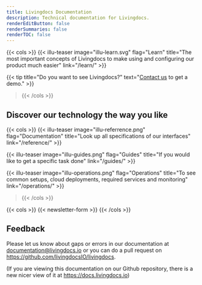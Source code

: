 ```yaml
---
title: Livingdocs Documentation
description: Technical documentation for Livingdocs.
renderEditButton: false
renderSummaries: false
renderTOC: false
---
```


{{< cols >}}
{{< illu-teaser image="illu-learn.svg" flag="Learn" title="The most important concepts of Livingdocs to make using and configuring our product much easier" link="/learn/" >}}

{{< tip title="Do you want to see Livingdocs?" text="[Contact us](mailto:contact@livingdocs.io) to get a demo." >}}
> {{< /cols >}}

## Discover our technology the way you like

{{< cols >}}
{{< illu-teaser image="illu-referrence.png" flag="Documentation" title="Look up all specifications of our interfaces" link="/reference/" >}}

{{< illu-teaser image="illu-guides.png" flag="Guides" title="If you would like to get a specific task done" link="/guides/" >}}

{{< illu-teaser image="illu-operations.png" flag="Operations" title="To see common setups, cloud deployments, required services and monitoring" link="/operations/" >}}
> {{< /cols >}}

{{< cols >}}
{{< newsletter-form >}}
{{< /cols >}}

## Feedback

Please let us know about gaps or errors in our documentation at [documentation@livingdocs.io](mailto:documentation@livingdocs.io) or you can do a pull request on https://github.com/livingdocsIO/livingdocs.

(If you are viewing this documentation on our Github repository, there is a new nicer view of it at https://docs.livingdocs.io)
